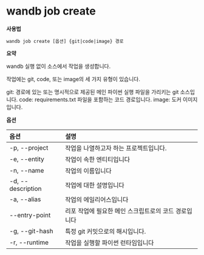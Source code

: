 
# wandb job create

**사용법**

`wandb job create [옵션] {git|code|image} 경로`

**요약**

wandb 실행 없이 소스에서 작업을 생성합니다.

작업에는 git, code, 또는 image의 세 가지 유형이 있습니다.

git: 경로에 있는 또는 명시적으로 제공된 메인 파이썬 실행 파일을 가리키는 git 소스입니다. code: requirements.txt 파일을 포함하는 코드 경로입니다. image: 도커 이미지입니다.

**옵션**

| **옵션** | **설명** |
| :--- | :--- |
| -p, --project | 작업을 나열하고자 하는 프로젝트입니다. |
| -e, --entity | 작업이 속한 엔티티입니다 |
| -n, --name | 작업의 이름입니다 |
| -d, --description | 작업에 대한 설명입니다 |
| -a, --alias | 작업의 에일리어스입니다 |
| --entry-point | 리포 작업에 필요한 메인 스크립트로의 코드 경로입니다 |
| -g, --git-hash | 특정 git 커밋으로의 해시입니다. |
| -r, --runtime | 작업을 실행할 파이썬 런타임입니다 |